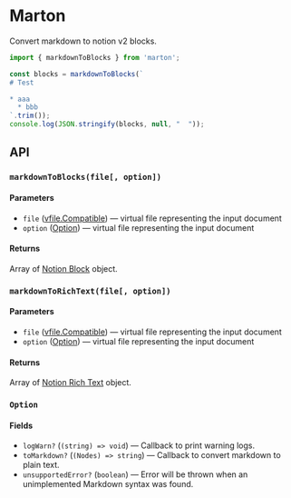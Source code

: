 # Marton

Convert markdown to notion v2 blocks.

```js
import { markdownToBlocks } from 'marton';

const blocks = markdownToBlocks(`
# Test

* aaa
  * bbb
`.trim());
console.log(JSON.stringify(blocks, null, "  "));
```

## API

### `markdownToBlocks(file[, option])`

#### Parameters

* `file` ([vfile.Compatible])
  — virtual file representing the input document
* `option` ([Option](#option))
  — virtual file representing the input document

#### Returns

Array of [Notion Block](https://developers.notion.com/reference/block) object.

### `markdownToRichText(file[, option])`

#### Parameters

* `file` ([vfile.Compatible])
  — virtual file representing the input document
* `option` ([Option](#option)) — virtual file representing the input document

#### Returns

Array of [Notion Rich Text](https://developers.notion.com/reference/rich-text) object.

### `Option`

#### Fields

* `logWarn?` (`(string) => void`)
  — Callback to print warning logs.
* `toMarkdown?` (`(Nodes) => string`)
  — Callback to convert markdown to plain text.
* `unsupportedError?` (`boolean`)
  — Error will be thrown when an unimplemented Markdown syntax was found.

[vfile.Compatible]: https://www.npmjs.com/package/vfile#compatible
